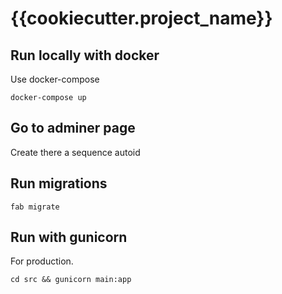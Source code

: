 # {{cookiecutter.project_name}}


## Run locally with docker

Use docker-compose
```
docker-compose up
```
## Go to adminer page
Create there a sequence autoid

## Run migrations

```
fab migrate
```


## Run with gunicorn
For production.
```
cd src && gunicorn main:app
```
